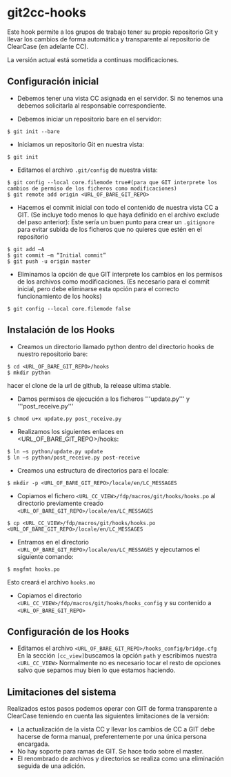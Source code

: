 git2cc-hooks
============
Este hook permite a los grupos de trabajo tener su propio repositorio Git y llevar los cambios de forma automática y transparente al repositorio de ClearCase (en adelante CC).

La versión actual está sometida a continuas modificaciones. 

## Configuración inicial

* Debemos tener una vista CC asignada en el servidor. Si no tenemos una debemos solicitarla al responsable correspondiente.

* Debemos iniciar un repositorio bare en el servidor:
```shell
$ git init --bare
```
* Iniciamos un repositorio Git en nuestra vista:
```shell
$ git init
```
* Editamos el archivo `.git/config` de nuestra vista:
```shell
$ git config --local core.filemode true#(para que GIT interprete los cambios de permiso de los ficheros como modificaciones)
$ git remote add origin <URL_OF_BARE_GIT_REPO>
```
* Hacemos el commit inicial con todo el contenido de nuestra vista CC a GIT. (Se incluye todo menos lo que haya definido en el archivo exclude del paso anterior):
Este sería un buen punto para crear un `.gitignore` para evitar subida de los ficheros que no quieres que estén en el repositorio
```shell
$ git add –A
$ git commit –m “Initial commit”
$ git push -u origin master
```
* Eliminamos la opción de que GIT interprete los cambios en los permisos de los archivos como modificaciones. (Es necesario para el commit inicial, pero debe eliminarse esta opción para el correcto funcionamiento de los hooks)
```shell
$ git config --local core.filemode false
```
## Instalación de los Hooks

* Creamos un directorio llamado python dentro del directorio hooks de nuestro repositorio bare:
```shell
$ cd <URL_OF_BARE_GIT_REPO>/hooks
$ mkdir python
```
hacer el clone de la url de github, la release ultima stable.

* Damos permisos de ejecución a los ficheros '''update.py''' y '''post_receive.py'''
```shell
$ chmod u+x update.py post_receive.py
```
* Realizamos los siguientes enlaces en <URL_OF_BARE_GIT_REPO>/hooks:
```
$ ln –s python/update.py update
$ ln –s python/post_receive.py post-receive
```
* Creamos una estructura de directorios para el locale:
```shell
$ mkdir -p <URL_OF_BARE_GIT_REPO>/locale/en/LC_MESSAGES
```
* Copiamos el fichero `<URL_CC_VIEW>/fdp/macros/git/hooks/hooks.po` al directorio previamente creado `<URL_OF_BARE_GIT_REPO>/locale/en/LC_MESSAGES`
```shell
$ cp <URL_CC_VIEW>/fdp/macros/git/hooks/hooks.po <URL_OF_BARE_GIT_REPO>/locale/en/LC_MESSAGES
```
* Entramos en el directorio `<URL_OF_BARE_GIT_REPO>/locale/en/LC_MESSAGES` y ejecutamos el siguiente comando:
```shell
$ msgfmt hooks.po
```
Esto creará el archivo `hooks.mo`
* Copiamos el directorio `<URL_CC_VIEW>/fdp/macros/git/hooks/hooks_config` y su contenido a `<URL_OF_BARE_GIT_REPO>`

## Configuración de los Hooks
* Editamos el archivo `<URL_OF_BARE_GIT_REPO>/hooks_config/bridge.cfg` En la sección `[cc_view]`buscamos la opción `path` y escribimos nuestra `<URL_CC_VIEW>`
Normalmente no es necesario tocar el resto de opciones salvo que sepamos muy bien lo que estamos haciendo.

## Limitaciones del sistema
Realizados estos pasos podemos operar con GIT de forma transparente a ClearCase teniendo en cuenta las siguientes limitaciones de la versión:

* La actualización de la vista CC y llevar los cambios de CC a GIT debe hacerse de forma manual, preferentemente por una única persona encargada.
* No hay soporte para ramas de GIT. Se hace todo sobre el master.
* El renombrado de archivos y directorios se realiza como una eliminación seguida de una adición.
